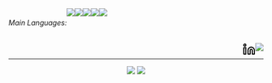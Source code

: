<div style="display: flex;">
  <h6>Main Languages:</h6>
  <img src="https://img.shields.io/badge/HTML-%20?style=flat-square&logo=html5&logoColor=white&color=E97141" height="16" />
  <img src="https://img.shields.io/badge/CSS3-%20?style=flat-square&logo=css3&logoColor=white&color=0089CA" height="16" />
  <img src="https://img.shields.io/badge/PYTHON-%20?style=flat-square&logo=python&logoColor=white&color=3473A5" height="16"/>
  <img src="https://img.shields.io/badge/JAVASCRIPT-%20?style=flat-square&logo=javascript&logoColor=black&color=F8DF18" height="16" />
  <img src="https://img.shields.io/badge/BOOTSTRAP-%20?style=flat-square&logo=bootstrap&logoColor=white&color=563C7D" height="16" />
  

</div>
&nbsp;
<a href="#">
  <img align="right" src="https://komarev.com/ghpvc/?username=LopesLeandro&style=flat-square" height="25" />
</a>



<a target="_blank" href="https://www.linkedin.com/in/lopesgrcconsultant/">
  <img align="right" src="linkedin.svg" height="25" width="25"/>
</a>


---
<div align="center">
    <img src="https://github-readme-stats.vercel.app/api?username=LopesLeandro&show_icons=true&include_all_commits=true&line_height=20&hide_border=true&theme=graywhite" width="440"/>
    <img src="https://github-readme-stats.vercel.app/api/top-langs/?username=LopesLeandro&layout=compact&theme=graywhite&hide_border=true" width="313" />
</div>
